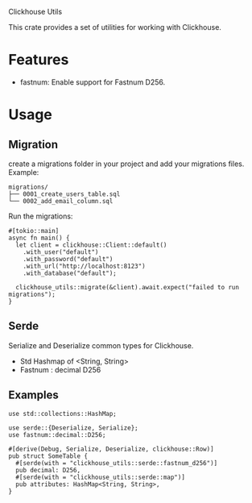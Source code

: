 Clickhouse Utils

This crate provides a set of utilities for working with Clickhouse.

# Features

- fastnum: Enable support for Fastnum D256.

# Usage

## Migration

create a migrations folder in your project and add your migrations files.
Example:
```text
migrations/
├── 0001_create_users_table.sql
└── 0002_add_email_column.sql
```

Run the migrations:
```rust,no_run
#[tokio::main]
async fn main() {
  let client = clickhouse::Client::default()
    .with_user("default")
    .with_password("default")
    .with_url("http://localhost:8123")
    .with_database("default");

  clickhouse_utils::migrate(&client).await.expect("failed to run migrations");
}
```

## Serde

Serialize and Deserialize common types for Clickhouse.

- Std Hashmap of <String, String>
- Fastnum : decimal D256

## Examples

```rust,no_run
use std::collections::HashMap;

use serde::{Deserialize, Serialize};
use fastnum::decimal::D256;

#[derive(Debug, Serialize, Deserialize, clickhouse::Row)]
pub struct SomeTable {
  #[serde(with = "clickhouse_utils::serde::fastnum_d256")]
  pub decimal: D256,
  #[serde(with = "clickhouse_utils::serde::map")]
  pub attributes: HashMap<String, String>,
}
```